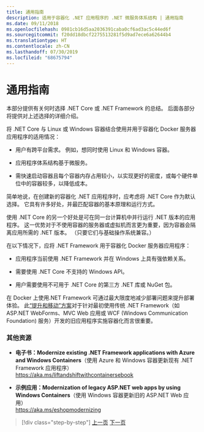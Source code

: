 ```yaml
---
title: 通用指南
description: 适用于容器化 .NET 应用程序的 .NET 微服务体系结构 | 通用指南
ms.date: 09/11/2018
ms.openlocfilehash: 0981cb16d5aa2036391caba0cf6ad3ac5c44ed6f
ms.sourcegitcommit: f20dd18dbcf2275513281f5d9ad7ece6a62644b4
ms.translationtype: HT
ms.contentlocale: zh-CN
ms.lasthandoff: 07/30/2019
ms.locfileid: "68675794"
---
```

# <a name="general-guidance"></a>通用指南

本部分提供有关何时选择 .NET Core 或 .NET Framework 的总结。 后面各部分将提供对上述选择的详细介绍。

将 .NET Core 与 Linux 或 Windows 容器结合使用并用于容器化 Docker 服务器应用程序的适用情况：

- 用户有跨平台需求。 例如，想同时使用 Linux 和 Windows 容器。

- 应用程序体系结构基于微服务。

- 需快速启动容器且每个容器内存占用较小，以实现更好的密度，或每个硬件单位中的容器较多，以降低成本。

简单地说，在创建新的容器化 .NET 应用程序时，应考虑将 .NET Core 作为默认选择。 它具有许多好处，并最匹配容器的基本原理和运行方式。

使用 .NET Core 的另一个好处是可在同一台计算机中并行运行 .NET 版本的应用程序。 这一优势对于不使用容器的服务器或虚拟机而言更为重要，因为容器会隔离应用所需的 .NET 版本。 （只要它们与基础操作系统兼容。）

在以下情况下，应将 .NET Framework 用于容器化 Docker 服务器应用程序：

- 应用程序当前使用 .NET Framework 并在 Windows 上具有强依赖关系。

- 需要使用 .NET Core 不支持的 Windows API。

- 用户需要使用不可用于 .NET Core 的第三方 .NET 库或 NuGet 包。

在 Docker 上使用.NET Framework 可通过最大限度地减少部署问题来提升部署体验。 此[“提升和移动”方案](https://aka.ms/liftandshiftwithcontainersebook)对于针对最初使用传统 .NET Framework（如 ASP.NET WebForms、MVC Web 应用或 WCF (Windows Communication Foundation) 服务）开发的旧应用程序实施容器化而言很重要。

### <a name="additional-resources"></a>其他资源

- **电子书：Modernize existing .NET Framework applications with Azure and Windows Containers**（使用 Azure 和 Windows 容器更新现有 .NET Framework 应用程序）  
    https://aka.ms/liftandshiftwithcontainersebook

- **示例应用：Modernization of legacy ASP.NET web apps by using Windows Containers**（使用 Windows 容器更新旧的 ASP.NET Web 应用）  
    https://aka.ms/eshopmodernizing

>[!div class="step-by-step"]
>[上一页](index.md)
>[下一页](net-core-container-scenarios.md)
